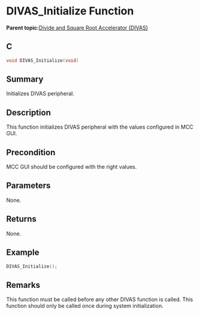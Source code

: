 # DIVAS\_Initialize Function

**Parent topic:**[Divide and Square Root Accelerator \(DIVAS\)](GUID-B166C830-24C9-4294-B2AB-EB296A821887.md)

## C

```c
void DIVAS_Initialize(void)
```

## Summary

Initializes DIVAS peripheral.

## Description

This function initializes DIVAS peripheral with the values configured in MCC GUI.

## Precondition

MCC GUI should be configured with the right values.

## Parameters

None.

## Returns

None.

## Example

```c
DIVAS_Initialize();
```

## Remarks

This function must be called before any other DIVAS function is called. This function should only be called once during system initialization.

